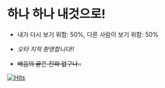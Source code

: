# 하나 하나 내것으로!

- 내가 다시 보기 위함: 50%, 다른 사람이 보기 위함: 50%

- _오타 지적 환영합니다!!_

- ~~배움의 끝은 진짜 없구나..~~

[![Hits](https://hits.seeyoufarm.com/api/count/incr/badge.svg?url=https%3A%2F%2Fgithub.com%2Fsangw-w0o/Study)](https://hits.seeyoufarm.com)
